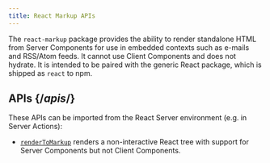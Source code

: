 ```yaml
---
title: React Markup APIs
---
```


<Intro>

The `react-markup` package provides the ability to render standalone HTML from Server Components for use in embedded contexts such as e-mails and RSS/Atom feeds. 
It cannot use Client Components and does not hydrate. It is intended to be paired with the generic React package, which is shipped as `react` to npm.

</Intro>

## APIs {/*apis*/}

These APIs can be imported from the React Server environment (e.g. in Server Actions):

* [`renderToMarkup`](/reference/react-markup/renderToMarkup) renders a non-interactive React tree with support for Server Components but not Client Components. 